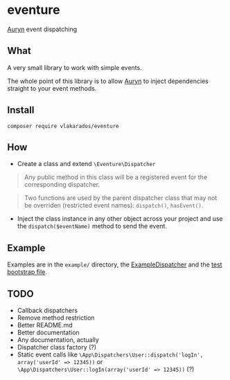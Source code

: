 # eventure
[Auryn](https://github.com/rdlowrey/auryn) event dispatching

## What

A very small library to work with simple events.

The whole point of this library is to allow [Auryn](https://github.com/rdlowrey/auryn) to inject dependencies straight to your event methods.

## Install

    composer require vlakarados/eventure

## How

+ Create a class and extend `\Eventure\Dispatcher`

> Any public method in this class will be a registered event for the corresponding dispatcher.

> Two functions are used by the parent dispatcher class that may not be overriden (restricted event names): `dispatch()`, `hasEvent()`.

+ Inject the class instance in any other object across your project and use the `dispatch($eventName)` method to send the event. 

## Example

Examples are in the `example/` directory, the [ExampleDispatcher](example/ExampleDispatcher.php) and the [test bootstrap file](example/test.php).


## TODO

+ Callback dispatchers
+ Remove method restriction
+ Better README.md
+ Better documentation
+ Any documentation, actually
+ Dispatcher class factory (?)
+ Static event calls like `\App\Dispatchers\User::dispatch('logIn', array('userId' => 12345))` or `\App\Dispatchers\User::logIn(array('userId' => 12345))` (?) 

